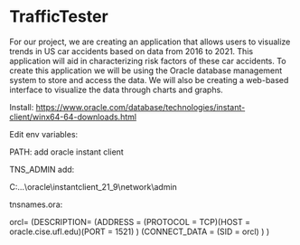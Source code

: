# TrafficTester

For our project, we are creating an application that allows users to visualize trends in US car accidents based on data from 2016 to 2021. This application will aid in characterizing risk factors of these car accidents. To create this application we will be using the Oracle database management system to store and access the data. We will also be creating a web-based interface to visualize the data through charts and graphs.


Install:
https://www.oracle.com/database/technologies/instant-client/winx64-64-downloads.html


Edit env variables:

PATH: add oracle instant client

TNS_ADMIN add:

C:\...\oracle\instantclient_21_9\network\admin

tnsnames.ora:

orcl=
	(DESCRIPTION=
		(ADDRESS = (PROTOCOL = TCP)(HOST = oracle.cise.ufl.edu)(PORT = 1521)
	)
	(CONNECT_DATA =
		(SID = orcl)
	)
)
